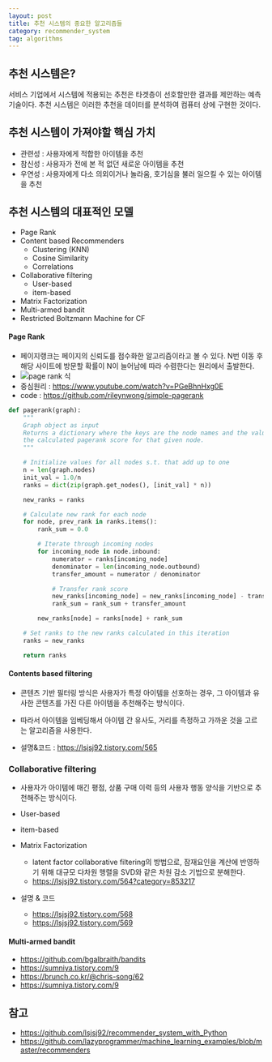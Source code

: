 ```yaml
---
layout: post
title: 추천 시스템의 중요한 알고리즘들
category: recommender_system
tag: algorithms
---
```


## 추천 시스템은?
서비스 기업에서 시스템에 적용되는 추천은 타겟층이 선호할만한 결과를 제안하는 예측 기술이다. 추천 시스템은 이러한 추천을 데이터를 분석하여 컴퓨터 상에 구현한 것이다.

## 추천 시스템이 가져야할 핵심 가치
- 관련성 : 사용자에게 적합한 아이템을 추천
- 참신성 : 사용자가 전에 본 적 없던 새로운 아이템을 추천
- 우연성 : 사용자에게 다소 의외이거나 놀라움, 호기심을 불러 일으킬 수 있는 아이템을 추천 

## 추천 시스템의 대표적인 모델
- Page Rank
- Content based Recommenders
    - Clustering (KNN)
    - Cosine Similarity
    - Correlations
- Collaborative filtering
    - User-based
    - item-based
- Matrix Factorization
- Multi-armed bandit
- Restricted Boltzmann Machine for CF

#### Page Rank
- 페이지랭크는 페이지의 신뢰도를 점수화한 알고리즘이라고 볼 수 있다. N번 이동 후 해당 사이트에 방문할 확률이 N이 늘어남에 따라 수렴한다는 원리에서 출발한다.
- ![page rank 식](https://camo.githubusercontent.com/61169c167e30681150456ceead11866010f7d9b3ce42533e876cfbc8411b17d5/68747470733a2f2f692e696d6775722e636f6d2f37515a505139632e706e67)
- 중심원리 : https://www.youtube.com/watch?v=PGeBhnHxg0E
- code : https://github.com/rileynwong/simple-pagerank

```python
def pagerank(graph):
    """
    Graph object as input
    Returns a dictionary where the keys are the node names and the values are
    the calculated pagerank score for that given node.
    """

    # Initialize values for all nodes s.t. that add up to one
    n = len(graph.nodes)
    init_val = 1.0/n
    ranks = dict(zip(graph.get_nodes(), [init_val] * n))

    new_ranks = ranks

    # Calculate new rank for each node
    for node, prev_rank in ranks.items():
        rank_sum = 0.0

        # Iterate through incoming nodes
        for incoming_node in node.inbound:
            numerator = ranks[incoming_node]
            denominator = len(incoming_node.outbound)
            transfer_amount = numerator / denominator

            # Transfer rank score
            new_ranks[incoming_node] = new_ranks[incoming_node] - transfer_amount
            rank_sum = rank_sum + transfer_amount

        new_ranks[node] = ranks[node] + rank_sum

    # Set ranks to the new ranks calculated in this iteration
    ranks = new_ranks

    return ranks
```

#### Contents based filtering
- 콘텐츠 기반 필터링 방식은 사용자가 특정 아이템을 선호하는 경우, 그 아이템과 유사한 콘텐츠를 가진 다른 아이템을 추천해주는 방식이다.
- 따라서 아이템을 임베딩해서 아이템 간 유사도, 거리를 측정하고 가까운 것을 고르는 알고리즘을 사용한다.

- 설명&코드 : https://lsjsj92.tistory.com/565

### Collaborative filtering
- 사용자가 아이템에 매긴 평점, 상품 구매 이력 등의 사용자 행동 양식을 기반으로 추천해주는 방식이다.

- User-based
- item-based
- Matrix Factorization
    - latent factor collaborative filtering의 방법으로, 잠재요인을 계산에 반영하기 위해 대규모 다차원 행렬을 SVD와 같은 차원 감소 기법으로 분해한다.
    - https://lsjsj92.tistory.com/564?category=853217 
- 설명 & 코드
    - https://lsjsj92.tistory.com/568
    - https://lsjsj92.tistory.com/569

#### Multi-armed bandit
- https://github.com/bgalbraith/bandits
- https://sumniya.tistory.com/9
- https://brunch.co.kr/@chris-song/62
- https://sumniya.tistory.com/9

## 참고
- https://github.com/lsjsj92/recommender_system_with_Python
- https://github.com/lazyprogrammer/machine_learning_examples/blob/master/recommenders